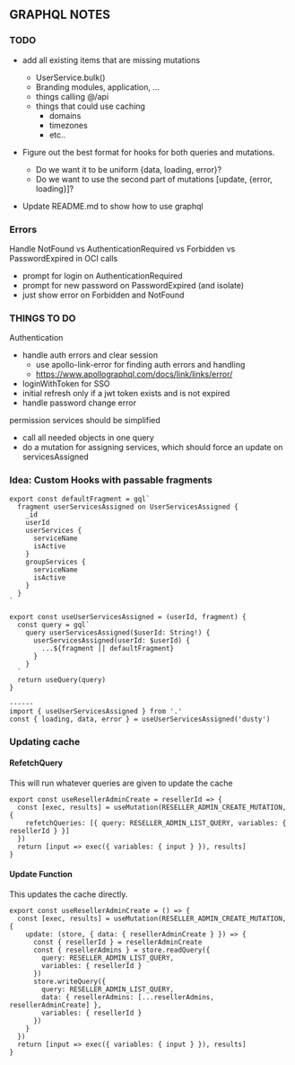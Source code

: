 ## GRAPHQL NOTES

### TODO

- add all existing items that are missing mutations

  - UserService.bulk()
  - Branding modules, application, ...
  - things calling @/api
  - things that could use caching
    - domains
    - timezones
    - etc..

- Figure out the best format for hooks for both queries and mutations.

  - Do we want it to be uniform {data, loading, error}?
  - Do we want to use the second part of mutations [update, {error, loading}]?

- Update README.md to show how to use graphql

### Errors

Handle NotFound vs AuthenticationRequired vs Forbidden vs PasswordExpired in OCI calls

- prompt for login on AuthenticationRequired
- prompt for new password on PasswordExpired (and isolate)
- just show error on Forbidden and NotFound

### THINGS TO DO

Authentication

- handle auth errors and clear session
  - use apollo-link-error for finding auth errors and handling
  - https://www.apollographql.com/docs/link/links/error/
- loginWithToken for SSO
- initial refresh only if a jwt token exists and is not expired
- handle password change error

permission services should be simplified

- call all needed objects in one query
- do a mutation for assigning services, which should force an update on servicesAssigned

### Idea: Custom Hooks with passable fragments

```
export const defaultFragment = gql`
  fragment userServicesAssigned on UserServicesAssigned {
    _id
    userId
    userServices {
      serviceName
      isActive
    }
    groupServices {
      serviceName
      isActive
    }
  }
`

export const useUserServicesAssigned = (userId, fragment) {
  const query = gql`
    query userServicesAssigned($userId: String!) {
      userServicesAssigned(userId: $userId) {
        ...${fragment || defaultFragment}
      }
    }
  `
  return useQuery(query)
}

------
import { useUserServicesAssigned } from '.'
const { loading, data, error } = useUserServicesAssigned('dusty')
```

### Updating cache

#### RefetchQuery

This will run whatever queries are given to update the cache

```
export const useResellerAdminCreate = resellerId => {
  const [exec, results] = useMutation(RESELLER_ADMIN_CREATE_MUTATION, {
    refetchQueries: [{ query: RESELLER_ADMIN_LIST_QUERY, variables: { resellerId } }]
  })
  return [input => exec({ variables: { input } }), results]
}
```

#### Update Function

This updates the cache directly.

```
export const useResellerAdminCreate = () => {
  const [exec, results] = useMutation(RESELLER_ADMIN_CREATE_MUTATION, {
    update: (store, { data: { resellerAdminCreate } }) => {
      const { resellerId } = resellerAdminCreate
      const { resellerAdmins } = store.readQuery({
        query: RESELLER_ADMIN_LIST_QUERY,
        variables: { resellerId }
      })
      store.writeQuery({
        query: RESELLER_ADMIN_LIST_QUERY,
        data: { resellerAdmins: [...resellerAdmins, resellerAdminCreate] },
        variables: { resellerId }
      })
    }
  })
  return [input => exec({ variables: { input } }), results]
}


```
